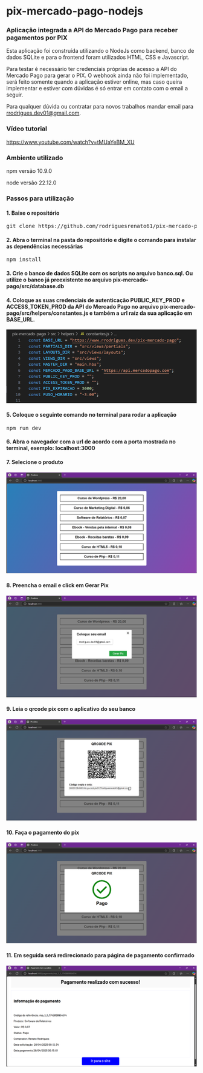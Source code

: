 # pix-mercado-pago-nodejs
### Aplicação integrada a API do Mercado Pago para receber pagamentos por PIX

Esta aplicação foi construída utilizando o NodeJs como backend, banco de dados SQLite e para o frontend foram utilizados HTML, CSS e Javascript.

Para testar é necessário ter credenciais próprias de acesso a API do Mercado Pago para gerar o PIX. O webhook ainda não foi implementado, será feito somente quando a aplicação estiver online, mas caso queira implementar e estiver com dúvidas é só entrar em contato com o email a seguir.

Para qualquer dúvida ou contratar para novos trabalhos mandar email para rrodrigues.dev01@gmail.com.

### Vídeo tutorial
https://www.youtube.com/watch?v=tMUaYeBM_XU

### Ambiente utilizado
npm versão 10.9.0

node versão 22.12.0

### Passos para utilização
#### 1. Baixe o repositório
<pre>git clone https://github.com/rodriguesrenato61/pix-mercado-pago-nodejs.git</pre>

#### 2. Abra o terminal na pasta do repositório e digite o comando para instalar as dependências necessárias
<pre>npm install</pre>

#### 3. Crie o banco de dados SQLite com os scripts no arquivo banco.sql. Ou utilize o banco já preexistente no arquivo pix-mercado-pago/src/database.db

#### 4. Coloque as suas credenciais de autenticação PUBLIC_KEY_PROD e ACCESS_TOKEN_PROD da API do Mercado Pago no arquivo pix-mercado-pago/src/helpers/constantes.js e também a url raíz da sua aplicação em BASE_URL.

![constantes](https://github.com/rodriguesrenato61/pix-mercado-pago-nodejs/blob/main/prints/constantes.png)

#### 5. Coloque o seguinte comando no terminal para rodar a aplicação
<pre>npm run dev</pre>

#### 6. Abra o navegador com a url de acordo com a porta mostrada no terminal, exemplo: localhost:3000

#### 7. Selecione o produto

![produtos](https://github.com/rodriguesrenato61/pix-mercado-pago-nodejs/blob/main/prints/produtos.png)

#### 8. Preencha o email e click em Gerar Pix

![email](https://github.com/rodriguesrenato61/pix-mercado-pago-nodejs/blob/main/prints/modal_email.png)

#### 9. Leia o qrcode pix com o aplicativo do seu banco

![qrcode](https://github.com/rodriguesrenato61/pix-mercado-pago-nodejs/blob/main/prints/qrcode.png)

#### 10. Faça o pagamento do pix

![pago](https://github.com/rodriguesrenato61/pix-mercado-pago-nodejs/blob/main/prints/pago.png)

#### 11. Em seguida será redirecionado para página de pagamento confirmado

![pagamento_confirmado](https://github.com/rodriguesrenato61/pix-mercado-pago-nodejs/blob/main/prints/pagamento_confirmado.png)


